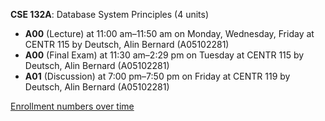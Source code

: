 **CSE 132A**: Database System Principles (4 units)

- **A00** (Lecture) at 11:00 am–11:50 am on Monday, Wednesday, Friday at CENTR 115 by Deutsch, Alin Bernard (A05102281)
- **A00** (Final Exam) at 11:30 am–2:29 pm on Tuesday at CENTR 115 by Deutsch, Alin Bernard (A05102281)
- **A01** (Discussion) at 7:00 pm–7:50 pm on Friday at CENTR 119 by Deutsch, Alin Bernard (A05102281)

[Enrollment numbers over time](./CSE132A.tsv)
